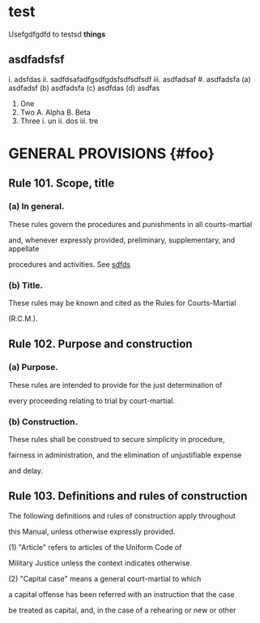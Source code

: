 # test
Usefgdfgdfd to testsd <strong>things</strong>

## asdfadsfsf
i. adsfdas
ii. sadfdsafadfgsdfgdsfsdfsdfsdf
iii. asdfadsaf
#. asdfadsfa
    (a) asdfadsf
    (b) asdfadsfa
    (c) asdfdas
    (d) asdfas

1. One
2.  Two
    A.  Alpha
    B.  Beta
3.  Three
    i.  un
    ii.  dos
    iii.  tre
    
# GENERAL PROVISIONS  {#foo}

## Rule 101. Scope, title

### (a) In general.

These rules govern the procedures and punishments in all courts-martial

and, whenever expressly provided, preliminary, supplementary, and appellate

procedures and activities. See [sdfds](#foo)

### (b) Title.

These rules may be known and cited as the Rules for Courts-Martial

(R.C.M.). 

## Rule 102. Purpose and construction

### (a) Purpose.

These rules are intended to provide for the just determination of

 every proceeding relating to trial by court-martial. 

### (b) Construction.

These rules shall be construed to secure simplicity in procedure,

 fairness in administration, and the elimination of unjustifiable expense

and delay. 

## Rule 103. Definitions and rules of construction

The following definitions and rules of construction apply throughout

 this Manual, unless otherwise expressly provided. 

(1) "Article" refers to articles of the Uniform Code of

 Military Justice unless the context indicates otherwise. 

(2) "Capital case" means a general court-martial to which

a capital offense has been referred with an instruction that the case

be treated as capital, and, in the case of a rehearing or new or other
